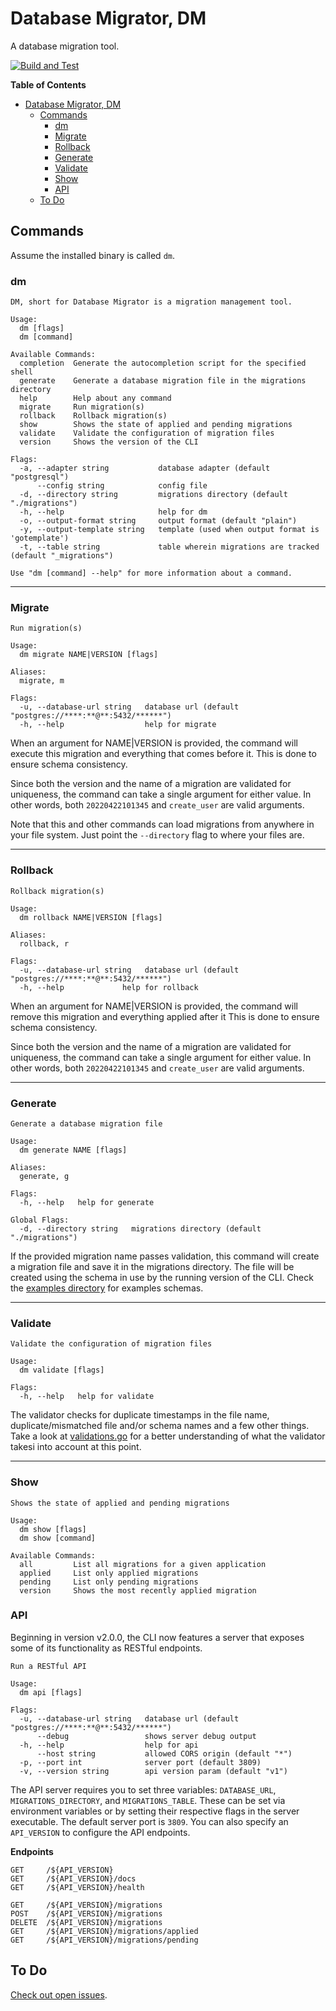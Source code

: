 # Database Migrator, DM
A database migration tool.

[![Build and Test](https://github.com/oleoneto/dm/actions/workflows/go.yml/badge.svg?branch=main)](https://github.com/oleoneto/dm/actions/workflows/go.yml)

**Table of Contents**
- [Database Migrator, DM](#database-migrator-dm)
  - [Commands](#commands)
    - [dm](#dm)
    - [Migrate](#migrate)
    - [Rollback](#rollback)
    - [Generate](#generate)
    - [Validate](#validate)
    - [Show](#show)
    - [API](#api)
  - [To Do](#to-do)

## Commands
Assume the installed binary is called `dm`.

### dm
```
DM, short for Database Migrator is a migration management tool.

Usage:
  dm [flags]
  dm [command]

Available Commands:
  completion  Generate the autocompletion script for the specified shell
  generate    Generate a database migration file in the migrations directory
  help        Help about any command
  migrate     Run migration(s)
  rollback    Rollback migration(s)
  show        Shows the state of applied and pending migrations
  validate    Validate the configuration of migration files
  version     Shows the version of the CLI

Flags:
  -a, --adapter string           database adapter (default "postgresql")
      --config string            config file
  -d, --directory string         migrations directory (default "./migrations")
  -h, --help                     help for dm
  -o, --output-format string     output format (default "plain")
  -y, --output-template string   template (used when output format is 'gotemplate')
  -t, --table string             table wherein migrations are tracked (default "_migrations")

Use "dm [command] --help" for more information about a command.
```

---

### Migrate
```
Run migration(s)

Usage:
  dm migrate NAME|VERSION [flags]

Aliases:
  migrate, m

Flags:
  -u, --database-url string   database url (default "postgres://****:**@**:5432/******")
  -h, --help                  help for migrate
```
When an argument for NAME|VERSION is provided, the command will execute this migration and everything that comes before it. This is done to ensure schema consistency.

Since both the version and the name of a migration are validated for uniqueness, the command can take a single argument for either value. In other words, both `20220422101345` and `create_user` are valid arguments.

Note that this and other commands can load migrations from anywhere in your file system. Just point the `--directory` flag to where your files are.

---

### Rollback
```
Rollback migration(s)

Usage:
  dm rollback NAME|VERSION [flags]

Aliases:
  rollback, r

Flags:
  -u, --database-url string   database url (default "postgres://****:**@**:5432/******")
  -h, --help             help for rollback
```

When an argument for NAME|VERSION is provided, the command will remove this migration and everything applied after it
This is done to ensure schema consistency.

Since both the version and the name of a migration are validated for uniqueness, the command can take a single argument for either value. In other words, both `20220422101345` and `create_user` are valid arguments.

---

### Generate
```
Generate a database migration file

Usage:
  dm generate NAME [flags]

Aliases:
  generate, g

Flags:
  -h, --help   help for generate

Global Flags:
  -d, --directory string   migrations directory (default "./migrations")
```

If the provided migration name passes validation, this command will create a migration file and save it in the migrations directory.
The file will be created using the schema in use by the running version of the CLI. Check the [examples directory](examples) for examples schemas.

---

### Validate
```
Validate the configuration of migration files

Usage:
  dm validate [flags]

Flags:
  -h, --help   help for validate
```

The validator checks for duplicate timestamps in the file name, duplicate/mismatched file and/or schema names and a few other things. Take a look at [validations.go](migrations/validations.go) for a better understanding of what the validator takesi into account at this point.

---

### Show
```
Shows the state of applied and pending migrations

Usage:
  dm show [flags]
  dm show [command]

Available Commands:
  all         List all migrations for a given application
  applied     List only applied migrations
  pending     List only pending migrations
  version     Shows the most recently applied migration
```

### API
Beginning in version v2.0.0, the CLI now features a server that exposes some of its functionality as RESTful endpoints. 

```
Run a RESTful API

Usage:
  dm api [flags]

Flags:
  -u, --database-url string   database url (default "postgres://****:**@**:5432/******")
      --debug                 shows server debug output
  -h, --help                  help for api
      --host string           allowed CORS origin (default "*")
  -p, --port int              server port (default 3809)
  -v, --version string        api version param (default "v1")
```

The API server requires you to set three variables: `DATABASE_URL`, `MIGRATIONS_DIRECTORY`, and `MIGRATIONS_TABLE`. 
These can be set via environment variables or by setting their respective flags in the server executable. The default server port is `3809`. 
You can also specify an `API_VERSION` to configure the API endpoints.

**Endpoints**
```
GET     /${API_VERSION}
GET     /${API_VERSION}/docs
GET     /${API_VERSION}/health

GET     /${API_VERSION}/migrations
POST    /${API_VERSION}/migrations
DELETE  /${API_VERSION}/migrations
GET     /${API_VERSION}/migrations/applied
GET     /${API_VERSION}/migrations/pending

```


## To Do
[Check out open issues](https://github.com/oleoneto/dm/issues).
